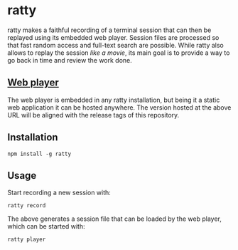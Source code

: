 # ratty

ratty makes a faithful recording of a terminal session that can then be replayed using its embedded web player. Session files are processed so that fast random access and full-text search are possible. While ratty also allows to replay the session *like a movie*, its main goal is to provide a way to go back in time and review the work done.

## [Web player](https://cardaci.xyz/ratty/)

The web player is embedded in any ratty installation, but being it a static web application it can be hosted anywhere. The version hosted at the above URL will be aligned with the release tags of this repository.

## Installation

```
npm install -g ratty
```

## Usage

Start recording a new session with:

```
ratty record
```

The above generates a session file that can be loaded by the web player, which can be started with:

```
ratty player
```
